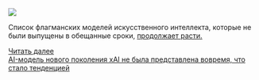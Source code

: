 <!--2025-01-04 20:40:23-->
<div class="yb">
  <div class="rss smaller1 habr"><img src="https://habrastorage.org/getpro/habr/upload_files/ab0/0fe/e06/ab00fee060d69ad98476cc559a676994.jpg" /><p>Список флагманских моделей искусственного интеллекта, которые не были выпущены в обещанные сроки, <u>продолжает расти.</u></p><p></p> <a href="https://habr.com/ru/articles/871650/#habracut">Читать далее</a> <br><a class="light" href="https://habr.com/ru/companies/bothub/news/871650/?utm_source=habrahabr&utm_medium=rss&utm_campaign=871650">AI-модель нового поколения xAI не была представлена вовремя, что стало тенденцией</a></div>
</div>

